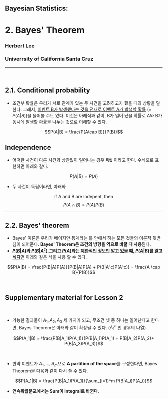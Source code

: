 <!--page_number:true-->
<!-- $width: 1150-->
<!-- $height: 1500-->


## Bayesian Statistics:

# 2. Bayes' Theorem

### Herbert Lee

### Univerrsity of California Santa Cruz

<hr>

<br>

## 2.1. Conditional probability


* 조건부 확률은 우리가 서로 관계가 있는 두 사건을 고려하고자 했을 때의 상황을 말한다. 그래서, <u>이벤트 B가 발생했다는 것을 전재로 이벤트 A가 발생할 확률</u> (= $P(A|B)$)을 물어볼 수도 있다. 이것은 아래식과 같이, B가 일어 났을 확률로 A와 B가 동시에 발생할 확률을 나누는 것으로 이해할 수 있다.
 
 $$P(A|B) = \frac{P(A\cap B)}{P(B)}$$
 
 
 ## Independence
 * 어떠한 사건이 다른 사건과 상관없이 일어나는 경우 **`독립`** 이라고 한다. 수식으로 표현하면 아래와 같다. 
 
 $$P(A|B) = P(A)$$
 * 두 사건이 독립이라면, 아래와 
 
 $$\text{if A and B are indepent, then}$$
 $$P(A \cap B) = P(A)P(B)$$
 
 
---

## 2.2. Bayes' theorem
* Bayes' 이론은 우리가 베이지안 통계라는 틀 안에서 하는 모든 것들의 이론적 뒷받침이 되어준다. **Bayes' Theorem은 조건의 방향을 역으로 바꿀 때 사용**된다. 
* <u>**$P(B|A)$와 $P(B|A^c)$.그리고 $P(A)$라는 제한적인 정보만 알고 있을 때, $P(A|B)$를 알고 싶다**</u>면 아래와 같은 식을 사용 할 수 있다. 

$$P(A|B) = \frac{P(B|A)P(A)}{P(B|A)P(A) + P(B|A^c)P(A^c)} = \frac{A \cap B}{P(B)}$$

<br>

## Supplementary material for Lesson 2

<br>

* 가능한 결과물이 $A_1, A_2, A_3$ 세 가지가 되고, 무조건 셋 중 하나는 일어난다고 한다면, Bayes Theorem은 아래와 같이 확장될 수 있다. ($A_1^c$ 인 경우의 나열)

$$P(A_1|B) = \frac{P(B|A_1)P(A_1)}{P(B|A_1)P(A_1) + P(B|A_2)P(A_2)+ P(B|A_3)P(A_3)}$$

<br>

* 만약 이벤트가 $A_1,...,A_m$으로 **A partition of the space**를 구성한다면, Bayes Theorem을 다음과 같이 다시 쓸 수 있다. 

$$P(A_1|B) = \frac{P(B|A_1)P(A_1)}{\sum_{i=1}^m P(B|A_i)P(A_i)}$$


* **연속확률분포에서는 Sum이 Integral로 바뀐다**. 